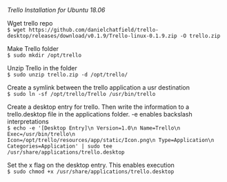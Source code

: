 *Trello Installation for Ubuntu 18.06*

Wget trello repo\
`$ wget https://github.com/danielchatfield/trello-desktop/releases/download/v0.1.9/Trello-linux-0.1.9.zip -O trello.zip`

Make Trello folder\
`$ sudo mkdir /opt/trello`

Unzip Trello in the folder\
`$ sudo unzip trello.zip -d /opt/trello/`

Create a symlink between the trello application a usr destination\
`$ sudo ln -sf /opt/trello/Trello /usr/bin/trello`

Create a desktop entry for trello. Then write the information to a trello.desktop file in the applications folder. -e enables backslash interpretations\
`$ echo -e '[Desktop Entry]\n Version=1.0\n Name=Trello\n Exec=/usr/bin/trello\n Icon=/opt/trello/resources/app/static/Icon.png\n Type=Application\n Categories=Application' | sudo tee /usr/share/applications/trello.desktop`

Set the x flag on the desktop entry. This enables execution\
`$ sudo chmod +x /usr/share/applications/trello.desktop`
